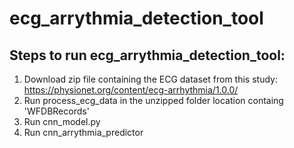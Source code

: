 # ecg_arrythmia_detection_tool

## Steps to run ecg_arrythmia_detection_tool:

1. Download zip file containing the ECG dataset from this study: https://physionet.org/content/ecg-arrhythmia/1.0.0/
2. Run process_ecg_data in the unzipped folder location containg 'WFDBRecords'
3. Run cnn_model.py
4. Run cnn_arrythmia_predictor
